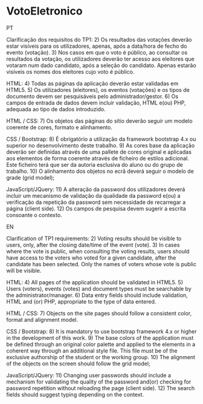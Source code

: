 # VotoEletronico

PT

Clarificação dos requisitos do TP1:
2) Os resultados das votações deverão estar visíveis para os utilizadores, apenas, após a data/hora de fecho do evento (votação).
3) Nos casos em que o voto é público, ao consultar os resultados da votação, os utilizadores deverão ter acesso aos eleitores que votaram num dado candidato, após a seleção do candidato. Apenas estarão visíveis os nomes dos eleitores cujo voto é público.

HTML:
4) Todas as páginas da aplicação deverão estar validadas em HTML5.
5) Os utilizadores (eleitores), os eventos (votações) e os tipos de documento devem ser pesquisáveis pelo administrador/gestor.
6) Os campos de entrada de dados devem incluir validação, HTML e(ou) PHP, adequada ao tipo de dados introduzido.

HTML / CSS:
7) Os objetos das páginas do sítio deverão seguir um modelo coerente de cores, formato e alinhamento.

CSS / Bootstrap:
8) É obrigatório a utilização da framework bootstrap 4.x ou superior no desenvolvimento deste trabalho.
9) As cores base da aplicação deverão ser definidas através de uma pallete de cores original e aplicadas aos elementos de forma coerente através de ficheiro de estilos adicional. Este ficheiro terá que ser da autoria esclusiva do aluno ou do grupo de trabalho.
10) O alinhamento dos objetos no ecrã deverá seguir o modelo de grade (grid model);

JavaScript/JQuery:
11) A alteração da password dos utilizadores deverá incluir um mecanismo de validação da qualidade da password e(ou) a verificação da repetição da password sem necessidade de recarregar a página (client side).
12) Os campos de pesquisa devem sugerir a escrita consoante o contexto.


EN

Clarification of TP1 requirements:
2) Voting results should be visible to users, only, after the closing date/time of the event (vote).
3) In cases where the vote is public, when consulting the voting results, users should have access to the voters who voted for a given candidate, after the candidate has been selected. Only the names of voters whose vote is public will be visible.

HTML:
4) All pages of the application should be validated in HTML5.
5) Users (voters), events (votes) and document types must be searchable by the administrator/manager.
6) Data entry fields should include validation, HTML and (or) PHP, appropriate to the type of data entered.

HTML / CSS:
7) Objects on the site pages should follow a consistent color, format and alignment model.

CSS / Bootstrap:
8) It is mandatory to use bootstrap framework 4.x or higher in the development of this work.
9) The base colors of the application must be defined through an original color palette and applied to the elements in a coherent way through an additional style file. This file must be of the exclusive authorship of the student or the working group.
10) The alignment of the objects on the screen should follow the grid model;

JavaScript/JQuery:
11) Changing user passwords should include a mechanism for validating the quality of the password and(or) checking for password repetition without reloading the page (client side).
12) The search fields should suggest typing depending on the context.



